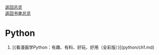 [返回总览](../summary.md)  
[返回书单总览](../articlelist.md)  

# Python

1. \[《看漫画学Python：有趣、有料、好玩、好用（全彩版）》\](python/ch1.md)